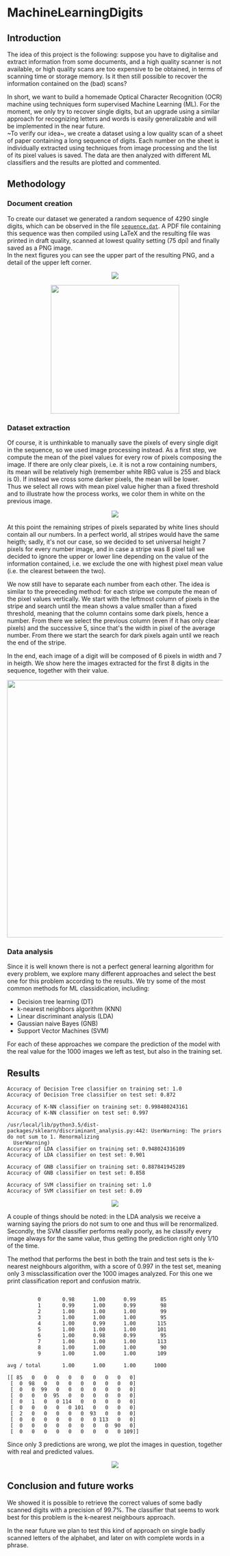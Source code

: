 # MachineLearningDigits

## Introduction
The idea of this project is the following: suppose you have to digitalise and extract information from some documents, and a high quality scanner is not available, or high quality scans are too expensive to be obtained, in terms of scanning time or storage memory. Is it then still possible to recover the information contained on the (bad) scans? 

In short, we want to build a homemade Optical Character Recognition (OCR) machine using techniques form supervised Machine Learning (ML). For the moment, we only try to recover single digits, but an upgrade using a similar approach for recognizing letters and words is easily generalizable and will be implemented in the near future.  
~To verify our idea~, we create a dataset using a low quality scan of a sheet of paper containing a long sequence of digits. Each number on the sheet is individually extracted using techniques from image processing and the list of its pixel values is saved. The data are then analyzed with different ML classifiers and the results are plotted and commented.

## Methodology
### Document creation
To create our dataset we generated a random sequence of 4290 single digits, which can be observed in the file [`sequence.dat`](https://github.com/dario-marvin/MachineLearningDigits/blob/master/sequence.dat). A PDF file containing this sequence was then compiled using LaTeX and the resulting file was printed in draft quality, scanned at lowest quality setting (75 dpi) and finally saved as a PNG image.  
In the next figures you can see the upper part of the resulting PNG, and a detail of the upper left corner.

<p align="center">
  <img src="https://github.com/dario-marvin/MachineLearningDigits/blob/master/page1_ex.png">
</p>

<p align="center">
  <img width = 300 src="https://github.com/dario-marvin/MachineLearningDigits/blob/master/page1_particular.png">
</p>

### Dataset extraction

Of course, it is unthinkable to manually save the pixels of every single digit in the sequence, so we used image processing instead. As a first step, we compute the mean of the pixel values for every row of pixels composing the image. If there are only clear pixels, i.e. it is not a row containing numbers, its mean will be relatively high (remember white RBG value is 255 and black is 0). If instead we cross some darker pixels, the mean will be lower.  
Thus we select all rows with mean pixel value higher than a fixed threshold and to illustrate how the process works, we color them in white on the previous image.

<p align="center">
  <img src="https://github.com/dario-marvin/MachineLearningDigits/blob/master/page1_modified_ex.png">
</p>

At this point the remaining stripes of pixels separated by white lines should contain all our numbers. In a perfect world, all stripes would have the same heigth; sadly, it's not our case, so we decided to set universal height 7 pixels for every number image, and in case a stripe was 8 pixel tall we decided to ignore the upper or lower line depending on the value of the information contained, i.e. we exclude the one with highest pixel mean value (i.e. the clearest between the two).  

We now still have to separate each number  from each other. The idea is similar to the preeceding method: for each stripe we compute the mean of the pixel values vertically. We start with the leftmost column of pixels in the stripe and search until the mean shows a value smaller than a fixed threshold, meaning that the column contains some dark pixels, hence a number. From there we select the previous column (even if it has only clear pixels) and the successive 5, since that's the width in pixel of the average number. From there we start the search for dark pixels again until we reach the end of the stripe.

In the end, each image of a digit will be composed of 6 pixels in width and 7 in heigth. We show here the images extracted for the first 8 digits in the sequence, together with their value.

<p align="center">
  <img width=600 src="https://github.com/dario-marvin/MachineLearningDigits/blob/master/list_beginning.png">
</p>

### Data analysis

Since it is well known there is not a perfect general learning algorithm for every problem, we explore many different approaches and select the best one for this problem according to the results. We try some of the most common methods for ML classidication, including:
- Decision tree learning (DT)
- k-nearest neighbors algorithm (KNN)
- Linear discriminant analysis (LDA)
- Gaussian naive Bayes (GNB)
- Support Vector Machines (SVM)

For each of these approaches we compare the prediction of the model with the real value for the 1000 images we left as test, but also in the training set.

## Results

```
Accuracy of Decision Tree classifier on training set: 1.0
Accuracy of Decision Tree classifier on test set: 0.872

Accuracy of K-NN classifier on training set: 0.998480243161
Accuracy of K-NN classifier on test set: 0.997

/usr/local/lib/python3.5/dist-packages/sklearn/discriminant_analysis.py:442: UserWarning: The priors do not sum to 1. Renormalizing
  UserWarning)
Accuracy of LDA classifier on training set: 0.948024316109
Accuracy of LDA classifier on test set: 0.901

Accuracy of GNB classifier on training set: 0.887841945289
Accuracy of GNB classifier on test set: 0.858

Accuracy of SVM classifier on training set: 1.0
Accuracy of SVM classifier on test set: 0.09

```
<p align="center">
  <img src="https://github.com/dario-marvin/MachineLearningDigits/blob/master/classifier_comparison.png">
</p>

A couple of things should be noted: in the LDA analysis we receive a warning saying the priors do not sum to one and thus will be renormalized. Secondly, the SVM classifier performs really poorly, as he classify every image always for the same value, thus getting the prediction right only 1/10 of the time.

The method that performs the best in both the train and test sets is the k-nearest neighbours algorithm, with a score of 0.997 in the test set, meaning only 3 missclassification over the 1000 images analyzed. 
For this one we print classification report and confusion matrix.

```             precision    recall  f1-score   support

          0       0.98      1.00      0.99        85
          1       0.99      1.00      0.99        98
          2       1.00      1.00      1.00        99
          3       1.00      1.00      1.00        95
          4       1.00      0.99      1.00       115
          5       1.00      1.00      1.00       101
          6       1.00      0.98      0.99        95
          7       1.00      1.00      1.00       113
          8       1.00      1.00      1.00        90
          9       1.00      1.00      1.00       109

avg / total       1.00      1.00      1.00      1000

[[ 85   0   0   0   0   0   0   0   0   0]
 [  0  98   0   0   0   0   0   0   0   0]
 [  0   0  99   0   0   0   0   0   0   0]
 [  0   0   0  95   0   0   0   0   0   0]
 [  0   1   0   0 114   0   0   0   0   0]
 [  0   0   0   0   0 101   0   0   0   0]
 [  2   0   0   0   0   0  93   0   0   0]
 [  0   0   0   0   0   0   0 113   0   0]
 [  0   0   0   0   0   0   0   0  90   0]
 [  0   0   0   0   0   0   0   0   0 109]]

```
Since only 3 predictions are wrong, we plot the images in question, together with real and predicted values.

<p align="center">
  <img src="https://github.com/dario-marvin/MachineLearningDigits/blob/master/wrong_predictions.png">
</p>


## Conclusion and future works
We showed it is possible to retrieve the correct values of some badly scanned digits with a precision of 99.7%. The classifier that seems to work best for this problem is the k-nearest neighbours approach.

In the near future we plan to test this kind of approach on single badly scanned letters of the alphabet, and later on with complete words in a phrase.
